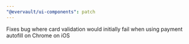 ```yaml
---
"@evervault/ui-components": patch
---
```


Fixes bug where card validation would initially fail when using payment autofill on Chrome on iOS
